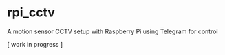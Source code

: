 # rpi_cctv
A motion sensor CCTV setup with Raspberry Pi using Telegram for control

[ work in progress ]
